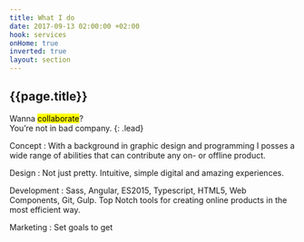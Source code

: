 ```yaml
---
title: What I do
date: 2017-09-13 02:00:00 +02:00
hook: services
onHome: true
inverted: true
layout: section
---
```


## {{page.title}}

Wanna <mark>collaborate</mark>?<br> You’re not in bad company.
{: .lead}

Concept
: With a background in graphic design and programming I posses a wide range of abilities that can contribute any on- or offline product.

Design
: Not just pretty. Intuitive, simple digital and amazing experiences.

Development
: Sass, Angular, ES2015, Typescript, HTML5, Web Components, Git, Gulp. Top Notch tools for creating online products in the most efficient way.

Marketing
: Set goals to get 
